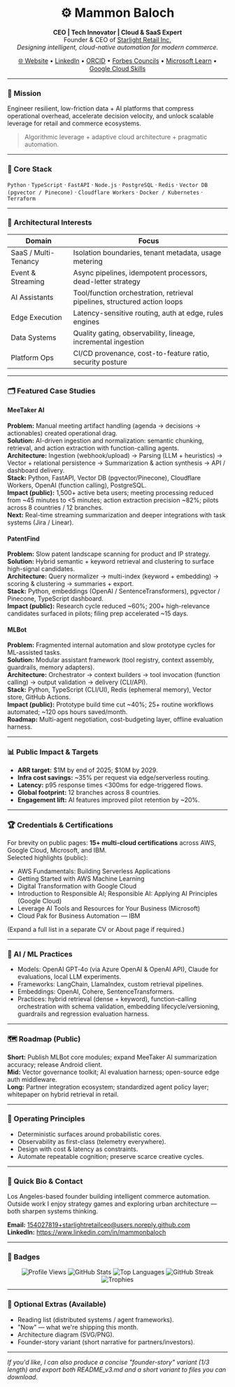 <!-- Final (v3) — Tech-leaning -->
<h1 align="center">⚙️ Mammon Baloch</h1>
<p align="center">
  <strong>CEO | Tech Innovator | Cloud &amp; SaaS Expert</strong><br/>
  Founder &amp; CEO of <a href="https://github.com/STARLIGHTRETAIL">Starlight Retail Inc.</a><br/>
  <em>Designing intelligent, cloud-native automation for modern commerce.</em>
</p>

<p align="center">
  <a href="https://mammonbaloch.space">🌐 Website</a> •
  <a href="https://www.linkedin.com/in/mammonbaloch">LinkedIn</a> •
  <a href="https://orcid.org/0009-0006-8842-3076">ORCID</a> •
  <a href="https://councils.forbes.com/profile/Mammon-Baloch-CEO-Starlight-Retail-Inc/6b40f2c5-fbd0-4109-a729-a05b5ea23cbf">Forbes Councils</a> •
  <a href="https://learn.microsoft.com/en-us/users/mammonbaloch/">Microsoft Learn</a> •
  <a href="https://www.cloudskillsboost.google/public_profiles/17a71dae-9e46-4aae-9cc5-a0fcf4abfbab">Google Cloud Skills</a>
</p>

---

### 🧭 Mission
Engineer resilient, low-friction data + AI platforms that compress operational overhead, accelerate decision velocity, and unlock scalable leverage for retail and commerce ecosystems.

> Algorithmic leverage + adaptive cloud architecture + pragmatic automation.

---

### 🔧 Core Stack
`Python` · `TypeScript` · `FastAPI` · `Node.js` · `PostgreSQL` · `Redis` · `Vector DB (pgvector / Pinecone)` · `Cloudflare Workers` · `Docker / Kubernetes` · `Terraform`

---

### 🧱 Architectural Interests
| Domain | Focus |
| ------ | ----- |
| SaaS / Multi-Tenancy | Isolation boundaries, tenant metadata, usage metering |
| Event & Streaming | Async pipelines, idempotent processors, dead-letter strategy |
| AI Assistants | Tool/function orchestration, retrieval pipelines, structured action loops |
| Edge Execution | Latency-sensitive routing, auth at edge, rules engines |
| Data Systems | Quality gating, observability, lineage, incremental ingestion |
| Platform Ops | CI/CD provenance, cost-to-feature ratio, security posture |

---

### 🗂 Featured Case Studies

#### MeeTaker AI
**Problem:** Manual meeting artifact handling (agenda → decisions → actionables) created operational drag.  
**Solution:** AI-driven ingestion and normalization: semantic chunking, retrieval, and action extraction with function-calling agents.  
**Architecture:** Ingestion (webhook/upload) → Parsing (LLM + heuristics) → Vector + relational persistence → Summarization & action synthesis → API / dashboard delivery.  
**Stack:** Python, FastAPI, Vector DB (pgvector/Pinecone), Cloudflare Workers, OpenAI (function calling), PostgreSQL.  
**Impact (public):** 1,500+ active beta users; meeting processing reduced from ~45 minutes to <5 minutes; action extraction precision ~82%; pilots across 8 countries / 12 branches.  
**Next:** Real-time streaming summarization and deeper integrations with task systems (Jira / Linear).

#### PatentFind
**Problem:** Slow patent landscape scanning for product and IP strategy.  
**Solution:** Hybrid semantic + keyword retrieval and clustering to surface high-signal candidates.  
**Architecture:** Query normalizer → multi-index (keyword + embedding) → scoring & clustering → summaries + export.  
**Stack:** Python, embeddings (OpenAI / SentenceTransformers), pgvector / Pinecone, TypeScript dashboard.  
**Impact (public):** Research cycle reduced ~60%; 200+ high-relevance candidates surfaced in pilots; filing prep accelerated ~15 days.

#### MLBot
**Problem:** Fragmented internal automation and slow prototype cycles for ML-assisted tasks.  
**Solution:** Modular assistant framework (tool registry, context assembly, guardrails, memory adapters).  
**Architecture:** Orchestrator → context builders → tool invocation (function calling) → output validation → delivery (CLI/API).  
**Stack:** Python, TypeScript (CLI/UI), Redis (ephemeral memory), Vector store, GitHub Actions.  
**Impact (public):** Prototype build time cut ~40%; 25+ routine workflows automated; ~120 ops hours saved/month.  
**Roadmap:** Multi-agent negotiation, cost-budgeting layer, offline evaluation harness.

---

### 📊 Public Impact & Targets
- **ARR target:** $1M by end of 2025; $10M by 2029.  
- **Infra cost savings:** ~35% per request via edge/serverless routing.  
- **Latency:** p95 response times <300ms for edge-triggered flows.  
- **Global footprint:** 12 branches across 8 countries.  
- **Engagement lift:** AI features improved pilot retention by ~20%.

---

### 🏆 Credentials & Certifications
For brevity on public pages: **15+ multi-cloud certifications** across AWS, Google Cloud, Microsoft, and IBM.  
Selected highlights (public):  
- AWS Fundamentals: Building Serverless Applications  
- Getting Started with AWS Machine Learning  
- Digital Transformation with Google Cloud  
- Introduction to Responsible AI; Responsible AI: Applying AI Principles (Google Cloud)  
- Leverage AI Tools and Resources for Your Business (Microsoft)  
- Cloud Pak for Business Automation — IBM

(Expand a full list in a separate CV or About page if required.)

---

### 🤖 AI / ML Practices
- Models: OpenAI GPT‑4o (via Azure OpenAI & OpenAI API), Claude for evaluations, local LLM experiments.  
- Frameworks: LangChain, LlamaIndex, custom retrieval pipelines.  
- Embeddings: OpenAI, Cohere, SentenceTransformers.  
- Practices: hybrid retrieval (dense + keyword), function-calling orchestration with schema validation, embedding lifecycle/versioning, guardrails and regression evaluation harness.

---

### 🗺️ Roadmap (Public)
**Short:** Publish MLBot core modules; expand MeeTaker AI summarization accuracy; release Android client.  
**Mid:** Vector governance toolkit; AI evaluation harness; open-source edge auth middleware.  
**Long:** Partner integration ecosystem; standardized agent policy layer; whitepaper on hybrid retrieval in retail.

---

### 🧠 Operating Principles
- Deterministic surfaces around probabilistic cores.  
- Observability as first-class (telemetry everywhere).  
- Design with cost & latency as constraints.  
- Automate repeatable cognition; preserve scarce creative cycles.

---

### 💬 Quick Bio & Contact
Los Angeles-based founder building intelligent commerce automation. Outside work I enjoy strategy games and exploring urban architecture — both sharpen systems thinking.

**Email:** 154027819+starlightretailceo@users.noreply.github.com  
**LinkedIn:** https://www.linkedin.com/in/mammonbaloch

---

### 📌 Badges
<p align="center">
  <img src="https://komarev.com/ghpvc/?username=starlightretailceo&style=flat&color=0a7bc0" alt="Profile Views"/>
  <img src="https://github-readme-stats.vercel.app/api?username=starlightretailceo&show_icons=true&theme=react&rank_icon=github" alt="GitHub Stats"/>
  <img src="https://github-readme-stats.vercel.app/api/top-langs/?username=starlightretailceo&layout=compact&theme=react&hide=css,html" alt="Top Languages"/>
  <img src="https://streak-stats.demolab.com?user=starlightretailceo&theme=react" alt="GitHub Streak"/>
  <img src="https://github-profile-trophy.vercel.app/?username=starlightretailceo&theme=flat&no-frame=true&margin-w=5" alt="Trophies"/>
</p>

---

### 🧩 Optional Extras (Available)
- Reading list (distributed systems / agent frameworks).  
- "Now" — what we're shipping this month.  
- Architecture diagram (SVG/PNG).  
- Founder-story variant (short narrative for partners/investors).

---

*If you'd like, I can also produce a concise "founder-story" variant (1/3 length) and export both README_v3.md and a short variant to files you can download.*

